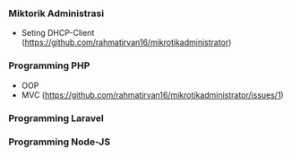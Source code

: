 ### Miktorik Administrasi
- Seting DHCP-Client (https://github.com/rahmatirvan16/mikrotikadministrator)
### Programming PHP
- OOP
- MVC (https://github.com/rahmatirvan16/mikrotikadministrator/issues/1)
### Programming Laravel
### Programming Node-JS
